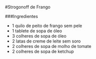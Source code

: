 #Strogonoff de Frango

###Ingredientes

* 1 quilo de peito de frango sem pele
* 1 tablete de sopa de óleo
* 3 colheres de sopa de óleo
* 2 latas de creme de leite sem soro
* 2 colheres de sopa de molho de tomate
* 2 colheres de sopa de ketchup



